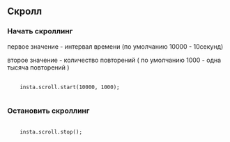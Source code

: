<h2>Скролл</h2>

<h3>Начать скроллинг</h3>
<p> первое значение - интервал времени (по умолчанию 10000 - 10секунд)</p>
<p> второе значение - количество повторений ( по умолчанию 1000 - одна тысяча повторений )</p>
<pre>
  <code>
    insta.scroll.start(10000, 1000);
  </code>
</pre>

<h3>Остановить скроллинг</h3>
<pre>
  <code>
    insta.scroll.stop();
  </code>
</pre>

